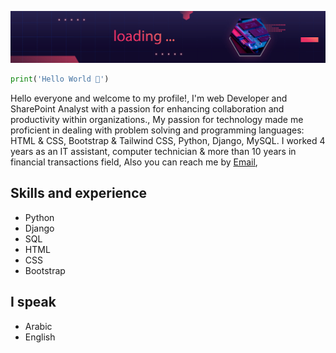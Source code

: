 ![Front End Developer](https://github.com/albasry/albasry/blob/main/76040151.jpg)

```python
print('Hello World 👋')
```
Hello everyone and welcome to my profile!, I'm web Developer and SharePoint Analyst with a passion for enhancing collaboration and productivity within organizations., My passion for technology made me proficient in dealing with problem solving and programming languages: HTML & CSS, Bootstrap & Tailwind CSS, Python, Django, MySQL. I worked 4 years as an IT assistant, computer technician & more than 10 years in financial transactions field, Also you can reach me by [Email](contact@ibrahimalbasri.com),



## Skills and experience
  * Python
  * Django
  * SQL
  * HTML
  * CSS
  * Bootstrap

## I speak
  * Arabic
  * English
   
<!---
albasry/albasry is a ✨ special ✨ repository because its `README.md` (this file) appears on your GitHub profile.
You can click the Preview link to take a look at your changes.
--->
